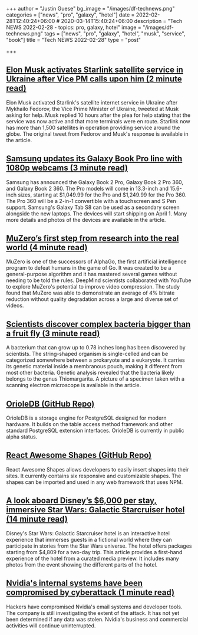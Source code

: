 +++
author = "Justin Guese"
bg_image = "/images/df-technews.png"
categories = ["news", "pro", "galaxy", "hotel"]
date = 2022-02-28T12:40:24+06:00 # 2020-03-14T15:40:24+06:00
description = "Tech NEWS 2022-02-28 - topics: pro, galaxy, hotel"
image = "/images/df-technews.png"
tags = ["news", "pro", "galaxy", "hotel", "musk", "service", "book"]
title = "Tech NEWS 2022-02-28"
type = "post"

+++

## [Elon Musk activates Starlink satellite service in Ukraine after Vice PM calls upon him (2 minute read)](https://interestingengineering.com/elon-musk-starlink-satellite-ukraine)

Elon Musk activated Starlink's satellite internet service in Ukraine after Mykhailo Fedorov, the Vice Prime Minister of Ukraine, tweeted at Musk asking for help. Musk replied 10 hours after the plea for help stating that the service was now active and that more terminals were en route. Starlink now has more than 1,500 satellites in operation providing service around the globe. The original tweet from Fedorov and Musk's response is available in the article.

## [Samsung updates its Galaxy Book Pro line with 1080p webcams (3 minute read)](https://www.theverge.com/2022/2/27/22950976/samsung-galaxy-book2-pro-360-price-features-ports-specs-intel-evo)

Samsung has announced the Galaxy Book 2 Pro, Galaxy Book 2 Pro 360, and Galaxy Book 2 360. The Pro models will come in 13.3-inch and 15.6-inch sizes, starting at $1,049.99 for the Pro and $1,249.99 for the Pro 360. The Pro 360 will be a 2-in-1 convertible with a touchscreen and S Pen support. Samsung's Galaxy Tab S8 can be used as a secondary screen alongside the new laptops. The devices will start shipping on April 1. Many more details and photos of the devices are available in the article.

## [MuZero’s first step from research into the real world (4 minute read)](https://deepmind.com/blog/article/MuZeros-first-step-from-research-into-the-real-world)

MuZero is one of the successors of AlphaGo, the first artificial intelligence program to defeat humans in the game of Go. It was created to be a general-purpose algorithm and it has mastered several games without needing to be told the rules. DeepMind scientists collaborated with YouTube to explore MuZero's potential to improve video compression. The study found that MuZero was able to demonstrate an average of 4% bitrate reduction without quality degradation across a large and diverse set of videos.

## [Scientists discover complex bacteria bigger than a fruit fly (3 minute read)](https://interestingengineering.com/complex-bacteria-bigger-than-fruit-fly)

A bacterium that can grow up to 0.78 inches long has been discovered by scientists. The string-shaped organism is single-celled and can be categorized somewhere between a prokaryote and a eukaryote. It carries its genetic material inside a membranous pouch, making it different from most other bacteria. Genetic analysis revealed that the bacteria likely belongs to the genus Thiomargarita. A picture of a specimen taken with a scanning electron microscope is available in the article.

## [OrioleDB (GitHub Repo)](https://github.com/orioledb/orioledb)

OrioleDB is a storage engine for PostgreSQL designed for modern hardware. It builds on the table access method framework and other standard PostgreSQL extension interfaces. OrioleDB is currently in public alpha status.

## [React Awesome Shapes (GitHub Repo)](https://github.com/ashutosh1919/react-awesome-shapes)

React Awesome Shapes allows developers to easily insert shapes into their sites. It currently contains six responsive and customizable shapes. The shapes can be imported and used in any web framework that uses NPM.

## [A look aboard Disney’s $6,000 per stay, immersive Star Wars: Galactic Starcruiser hotel (14 minute read)](https://www.theverge.com/22949905/star-wars-galactic-starcruiser-hotel-interactive-disney-world-photos-price)

Disney's Star Wars: Galactic Starcruiser hotel is an interactive hotel experience that immerses guests in a fictional world where they can participate in stories from the Star Wars universe. The hotel offers packages starting from $4,809 for a two-day trip. This article provides a first-hand experience of the hotel from a curated media preview. It includes many photos from the event showing the different parts of the hotel.

## [Nvidia's internal systems have been compromised by cyberattack (1 minute read)](https://www.protocol.com/bulletins/nvidia-cyberattack)

Hackers have compromised Nvidia's email systems and developer tools. The company is still investigating the extent of the attack. It has not yet been determined if any data was stolen. Nvidia's business and commercial activities will continue uninterrupted.

